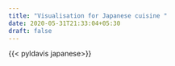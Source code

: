 ```yaml
---
title: "Visualisation for Japanese cuisine "
date: 2020-05-31T21:33:04+05:30
draft: false
---
```


{{< pyldavis japanese>}}